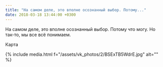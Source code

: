 ```yaml
---
title: "На самом деле, это вполне осознанный выбор. Потому..."
date: 2018-03-18 13:44:00 +0300
---
```


На самом деле, это вполне осознанный выбор. Потому что могу.
Но так-то, мы все всё понимаем.

Карта

{% include media.html f="/assets/vk_photos/2/BSExTB5WdrE.jpg" alt="" %}
